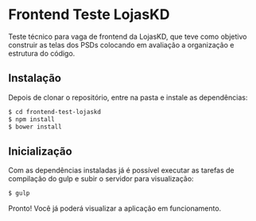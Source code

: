 # Frontend Teste LojasKD

Teste técnico para vaga de frontend da LojasKD, que teve como objetivo construir as telas dos PSDs colocando em avaliação a organização e estrutura do código.

## Instalação
Depois de clonar o repositório, entre na pasta e instale as dependências:
 ```sh
$ cd frontend-test-lojaskd
$ npm install
$ bower install
```

## Inicialização
Com as dependências instaladas já é possível executar as tarefas de compilação do gulp e subir o servidor para visualização:
```sh
$ gulp
```

Pronto!
Você já poderá visualizar a aplicação em funcionamento.
